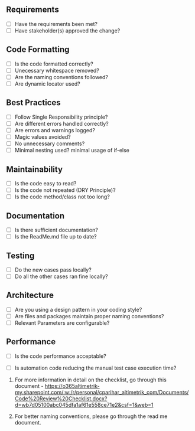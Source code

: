 ## Requirements
- [ ] Have the requirements been met?
- [ ] Have stakeholder(s) approved the change? 

## Code Formatting
- [ ] Is the code formatted correctly?
- [ ] Unecessary whitespace removed?
- [ ] Are the naming conventions followed?
- [ ] Are dynamic locator used?

## Best Practices
- [ ] Follow Single Responsibility principle?
- [ ] Are different errors handled correctly?
- [ ] Are errors and warnings logged?
- [ ] Magic values avoided?
- [ ] No unnecessary comments?
- [ ] Minimal nesting used? minimal usage of if-else

## Maintainability
- [ ] Is the code easy to read?
- [ ] Is the code not repeated (DRY Principle)?
- [ ] Is the code method/class not too long?

## Documentation
- [ ] Is there sufficient documentation?
- [ ] Is the ReadMe.md file up to date?

## Testing
- [ ] Do the new cases pass locally?
- [ ] Do all the other cases ran fine locally?

## Architecture
- [ ] Are you using a design pattern in your coding style? 
- [ ] Are files and packages maintain proper naming conventions? 
- [ ] Relevant Parameters are configurable?

## Performance
- [ ] Is the code performance acceptable?
- [ ] Is automation code reducing the manual test case execution time?


1. For more information in detail on the checklist, go through this document - https://o365altimetrik-my.sharepoint.com/:w:/r/personal/cparihar_altimetrik_com/Documents/Code%20Review%20Checklist.docx?d=wb7d05100abc045dfa1af61e558ce71e2&csf=1&web=1

2. For better naming conventions, please go through the read me document.